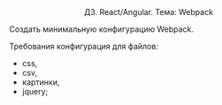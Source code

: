 <center>ДЗ. React/Angular. Тема: Webpack</center>

Создать минимальную конфигурацию Webpack. 

Требования конфигурация для файлов:
- css, 
- csv,
- картинки,
- jquery; 

